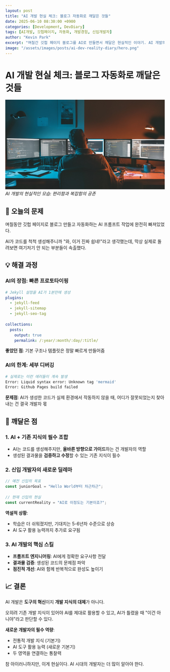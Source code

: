 ```yaml
---
layout: post
title: "AI 개발 현실 체크: 블로그 자동화로 깨달은 것들"
date: 2025-06-10 08:30:00 +0900
categories: [Development, DevDiary]
tags: [AI개발, 깃헙페이지, 자동화, 개발경험, 신입개발자]
author: "Kevin Park"
excerpt: "며칠간 깃헙 페이지 블로그를 AI로 만들면서 깨달은 현실적인 이야기. AI 개발의 명과 암"
image: "/assets/images/posts/ai-dev-reality-diary/hero.png"
---
```


# AI 개발 현실 체크: 블로그 자동화로 깨달은 것들

![AI Development Reality](/assets/images/posts/ai-dev-reality-diary/hero.png)
*AI 개발의 현실적인 모습: 편리함과 복잡함의 공존*

## 📝 오늘의 문제

며칠동안 깃헙 페이지로 블로그 만들고 자동화하는 AI 프롬프트 작업에 완전히 빠져있었다. 

AI가 코드를 척척 생성해주니까 "와, 이거 진짜 쉽네!"라고 생각했는데, 막상 실제로 돌려보면 여기저기 안 되는 부분들이 속출했다.

## 💡 해결 과정

### AI의 장점: 빠른 프로토타이핑

```yaml
# Jekyll 설정을 AI가 1분만에 생성
plugins:
  - jekyll-feed
  - jekyll-sitemap
  - jekyll-seo-tag

collections:
  posts:
    output: true
    permalink: /:year/:month/:day/:title/
```

**좋았던 점**: 기본 구조나 템플릿은 정말 빠르게 만들어줌

### AI의 한계: 세부 디버깅

```bash
# 실제로는 이런 에러들이 계속 발생
Error: Liquid syntax error: Unknown tag 'mermaid'
Error: Github Pages build failed
```

**문제점**: AI가 생성한 코드가 실제 환경에서 작동하지 않을 때, 어디가 잘못되었는지 찾아내는 건 결국 개발자 몫

## 🎯 깨달은 점

### 1. AI + 기존 지식의 필수 조합

- AI는 코드를 생성해주지만, **올바른 방향으로 가이드**하는 건 개발자의 역할
- 생성된 결과물을 **검증하고 수정**할 수 있는 기존 지식이 필수

### 2. 신입 개발자의 새로운 딜레마

```javascript
// 예전 신입의 목표
const juniorGoal = "Hello World부터 차근차근";

// 현재 신입의 현실
const currentReality = "AI로 이정도는 기본이죠?";
```

**역설적 상황**: 

- 학습은 더 쉬워졌지만, 기대치는 5-6년차 수준으로 상승
- AI 도구 활용 능력까지 추가로 요구됨

### 3. AI 개발의 핵심 스킬

- **프롬프트 엔지니어링**: AI에게 정확한 요구사항 전달
- **결과물 검증**: 생성된 코드의 문제점 파악
- **점진적 개선**: AI와 함께 반복적으로 완성도 높이기

## 📈 결론

AI 개발은 **도구의 혁신**이지 **개발 지식의 대체**가 아니다.

오히려 기존 개발 지식이 있어야 AI를 제대로 활용할 수 있고, AI가 틀렸을 때 "이건 아니야"라고 판단할 수 있다.

**새로운 개발자의 필수 역량**:

- 전통적 개발 지식 (기본기)
- AI 도구 활용 능력 (새로운 기본기)
- 두 영역을 연결하는 통찰력

참 아이러니하지만, 이게 현실이다. AI 시대의 개발자는 더 많이 알아야 한다.